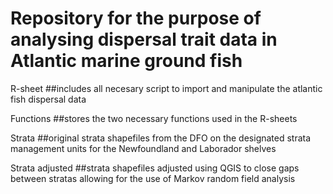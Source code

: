 # Repository for the purpose of analysing dispersal trait data in Atlantic marine ground fish 

R-sheet 
  ##includes all necesary script to import and manipulate the atlantic fish dispersal data

Functions
  ##stores the two necessary functions used in the R-sheets

Strata
  ##original strata shapefiles from the DFO on the designated strata management units for the Newfoundland and Laborador shelves
  
Strata adjusted
  ##strata shapefiles adjusted using QGIS to close gaps between stratas allowing for the use of Markov random field analysis 
